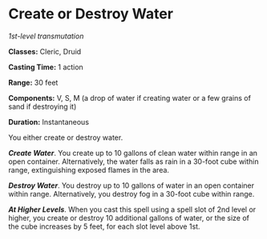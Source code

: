 # Create or Destroy Water

*1st-level transmutation*

**Classes:** Cleric, Druid

**Casting Time:** 1 action

**Range:** 30 feet

**Components:** V, S, M (a drop of water if creating water or a few grains of sand if destroying it)

**Duration:** Instantaneous

You either create or destroy water.

***Create Water***. You create up to 10 gallons of clean water within range in an open container. Alternatively, the water falls as rain in a 30-foot cube within range, extinguishing exposed flames in the area.

***Destroy Water***. You destroy up to 10 gallons of water in an open container within range. Alternatively, you destroy fog in a 30-foot cube within range.

***At Higher Levels***. When you cast this spell using a spell slot of 2nd level or higher, you create or destroy 10 additional gallons of water, or the size of the cube increases by 5 feet, for each slot level above 1st.
